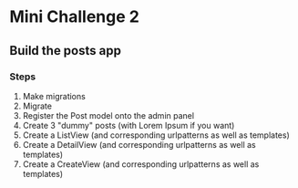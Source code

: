 # Mini Challenge 2

## Build the posts app

### Steps
1. Make migrations
2. Migrate
3. Register the Post model onto the admin panel
4. Create 3 "dummy" posts (with Lorem Ipsum if you want)
5. Create a ListView (and corresponding urlpatterns as well as templates)
6. Create a DetailView (and corresponding urlpatterns as well as templates)
7. Create a CreateView (and corresponding urlpatterns as well as templates)
